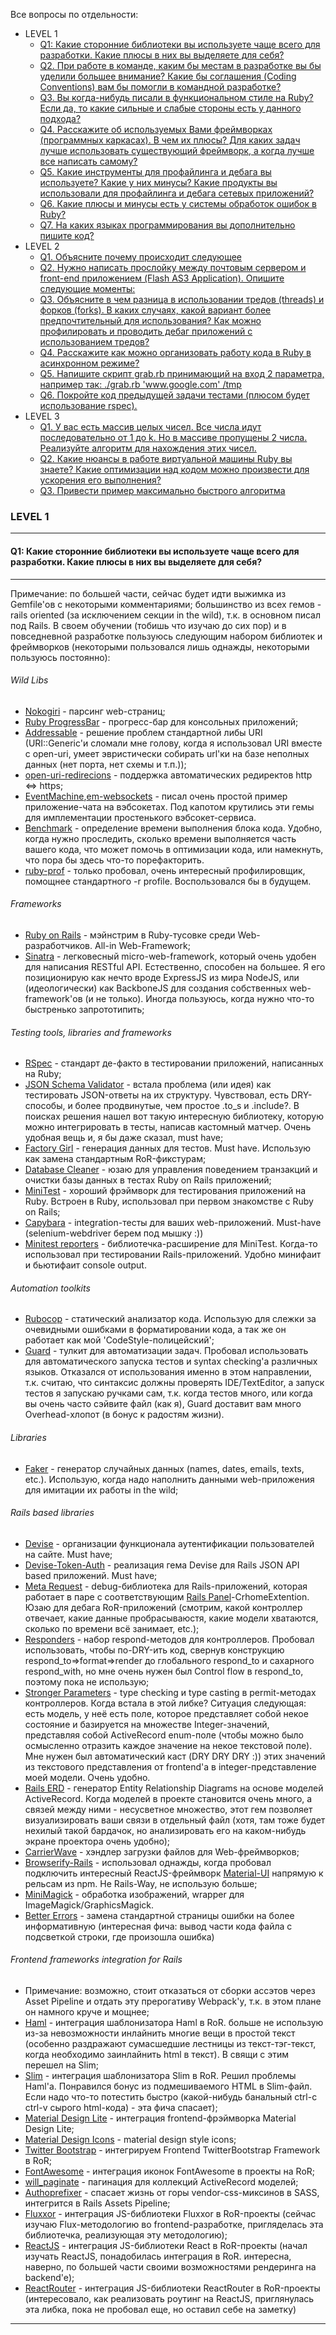 Все вопросы по отдельности:

- LEVEL 1
    - [Q1: Какие сторонние библиотеки вы используете чаще всего для разработки. Какие плюсы в них вы выделяете для себя?](https://github.com/tasksfromfb/tffb/blob/master/readme/lvl1_q1.md)
    - [Q2. При работе в команде, каким бы местам в разработке вы бы уделили большее внимание? Какие бы соглашения (Coding Conventions) вам бы помогли в командной разработке?](https://github.com/tasksfromfb/tffb/blob/master/readme/lvl1_q2.md)
    - [Q3. Вы когда-нибудь писали в функциональном стиле на Ruby? Если да, то какие сильные и слабые стороны есть у данного подхода?](https://github.com/tasksfromfb/tffb/blob/master/readme/lvl1_q3.md)
    - [Q4. Расскажите об используемых Вами фреймворках (программных каркасах). В чем их плюсы? Для каких задач лучше использовать существующий фреймворк, а когда лучше все написать самому?](https://github.com/tasksfromfb/tffb/blob/master/readme/lvl1_q4.md)
    - [Q5. Какие инструменты для профайлинга и дебага вы используете? Какие у них минусы? Какие продукты вы использовали для профайлинга и дебага сетевых приложений?](https://github.com/tasksfromfb/tffb/blob/master/readme/lvl1_q5.md)
    - [Q6. Какие плюсы и минусы есть у системы обработок ошибок в Ruby?](https://github.com/tasksfromfb/tffb/blob/master/readme/lvl1_q6.md)
    - [Q7. На каких языках программирования вы дополнительно пишите код?](https://github.com/tasksfromfb/tffb/blob/master/readme/lvl1_q7.md)
- LEVEL 2
    - [Q1. Объясните почему происходит следующее](https://github.com/tasksfromfb/tffb/blob/master/readme/lvl2_q1.md)
    - [Q2. Нужно написать прослойку между почтовым сервером и front-end приложением (Flash AS3 Application). Опишите следующие моменты:](https://github.com/tasksfromfb/tffb/blob/master/readme/lvl2_q2.md)
    - [Q3. Объясните в чем разница в использовании тредов (threads) и форков (forks). В каких случаях, какой вариант более предпочтительный для использования? Как можно профилировать и проводить дебаг приложений с использованием тредов?](https://github.com/tasksfromfb/tffb/blob/master/readme/lvl2_q3.md)
    - [Q4. Расскажите как можно организовать работу кода в Ruby в асинхронном режиме?](https://github.com/tasksfromfb/tffb/blob/master/readme/lvl2_q4.md)
    - [Q5. Напишите скрипт grab.rb принимающий на вход 2 параметра, например так: ./grab.rb 'www.google.com' /tmp](https://github.com/tasksfromfb/tffb/blob/master/readme/lvl2_q5.md)
    - [Q6. Покройте код предыдущей задачи тестами (плюсом будет использование rspec).](https://github.com/tasksfromfb/tffb/blob/master/readme/lvl2_q6.md)
- LEVEL 3
    - [Q1. У вас есть массив целых чисел. Все числа идут последовательно от 1 до k. Но в массиве пропущены 2 числа. Реализуйте алгоритм для нахождения этих чисел.](https://github.com/tasksfromfb/tffb/blob/master/readme/lvl3_q1.md)
    - [Q2. Какие нюансы в работе виртуальной машины Ruby вы знаете? Какие оптимизации над кодом можно произвести для ускорения его выполнения?](https://github.com/tasksfromfb/tffb/blob/master/readme/lvl3_q2.md)
    - [Q3. Привести пример максимально быстрого алгоритма](https://github.com/tasksfromfb/tffb/blob/master/readme/lvl3_q3.md)


### LEVEL 1

---

#### Q1: Какие сторонние библиотеки вы используете чаще всего для разработки. Какие плюсы в них вы выделяете для себя?

---

Примечание: по большей части, сейчас будет идти выжимка из Gemfile'ов с некоторыми комментариями; большинство из всех гемов - rails oriented (за исключением секции in the wild), т.к. в основном писал под Rails.
В своем обучении (тобишь что изучаю до сих пор) и в повседневной разработке пользуюсь следующим набором библиотек и фреймворков (некоторыми пользовался лишь однажды, некоторыми пользуюсь постоянно):

###### Wild Libs
- [Nokogiri](nokogiri) - парсинг web-страниц;
- [Ruby ProgressBar](ruby-progressbar) - прогресс-бар для консольных приложений;
- [Addressable](addressable) - решение проблем стандартной либы URI (URI::Generic'и сломали мне голову, когда я использовал URI вместе с open-uri, умеет эвристически собирать url'ки на базе неполных данных (нет порта, нет схемы и т.п.));
- [open-uri-redirecions](open_uri_redirections) - поддержка автоматических редиректов http <=> https;
- [EventMachine](https://github.com/eventmachine/eventmachine),[em-websockets](https://github.com/igrigorik/em-websocket) - писал очень простой пример приложение-чата на вэбсокетах. Под капотом крутились эти гемы для имплементации простенького вэбсокет-сервиса.
- [Benchmark](http://ruby-doc.org/stdlib-1.9.3/libdoc/benchmark/rdoc/Benchmark.html) - определение времени выполнения блока кода. Удобно, когда нужно проследить, сколько времени выполняется часть вашего кода, что может помочь в оптимизации кода, или намекнуть, что пора бы здесь что-то порефакторить.
- [ruby-prof](https://github.com/ruby-prof/ruby-prof) - только пробовал, очень интересный профилировщик, помощнее стандартного -r profile. Воспользовался бы в будущем.

###### Frameworks

- [Ruby on Rails](https://github.com/rails/rails) - мэйнстрим в Ruby-тусовке среди Web-разработчиков. All-in Web-Framework;
- [Sinatra](https://github.com/sinatra/sinatra) - легковесный micro-web-framework, который очень удобен для написания RESTful API. Естественно, способен на большее. Я его позиционирую как нечто вроде ExpressJS из мира NodeJS, или (идеологически) как BackboneJS для создания собственных web-framework'ов (и не только). Иногда пользуюсь, когда нужно что-то быстренько запрототипить;

###### Testing tools, libraries and frameworks

- [RSpec](http://rspec.info/) - стандарт де-факто в тестировании приложений, написанных на Ruby;
- [JSON Schema Validator](https://github.com/ruby-json-schema/json-schema) - встала проблема (или идея) как тестировать JSON-ответы на их структуру. Чувствовал, есть DRY-способы, и более продвинутые, чем простое .to_s и .include?. В поисках решения нашел вот такую интересную библиотеку, которую можно интегрировать в тесты, написав кастомный матчер. Очень удобная вещь и, я бы даже сказал, must have;
- [Factory Girl](https://github.com/thoughtbot/factory_girl) - генерация данных для тестов. Must have. Использую как замена стандартным RoR-фикстурам;
- [Database Cleaner](https://github.com/DatabaseCleaner/database_cleaner) - юзаю для управления поведением транзакций и очистки базы данных в тестах Ruby on Rails приложений;
- [MiniTest](https://github.com/seattlerb/minitest) - хороший фрэймворк для тестирования приложений на Ruby. Встроен в Ruby, использовал при первом знакомстве с Ruby on Rails;
- [Capybara](https://github.com/jnicklas/capybara) - integration-тесты для ваших web-приложений. Must-have (selenium-webdriver берем под мышку :))
- [Minitest reporters](https://github.com/kern/minitest-reporters) - библиотечка-расширение для MiniTest. Когда-то использовал при тестировании Rails-приложений. Удобно минифаит и бьютифаит console output.

###### Automation toolkits

- [Rubocop](https://github.com/bbatsov/rubocop) - статический анализатор кода. Использую для слежки за очевидными ошибками в форматировании кода, а так же он работает как мой 'CodeStyle-полицейский';
- [Guard](https://github.com/guard/guard) - тулкит для автоматизации задач. Пробовал использовать для автоматического запуска тестов и syntax checking'а различных языков. Отказался от использования именно в этом направлении, т.к. считаю, что синтаксис должны проверять IDE/TextEditor, а запуск тестов я запускаю ручками сам, т.к. когда тестов много, или когда вы очень часто сэйвите файл (как я), Guard доставит вам много Overhead-хлопот (в бонус к радостям жизни).

###### Libraries

- [Faker](https://github.com/stympy/faker) - генератор случайных данных (names, dates, emails, texts, etc.). Использую, когда надо наполнить данными web-приложения для имитации их работы in the wild;

###### Rails based libraries

- [Devise](https://github.com/plataformatec/devise) - организации функционала аутентификации пользователей на сайте. Must have;
- [Devise-Token-Auth](https://github.com/lynndylanhurley/devise_token_auth) - реализация гема Devise для Rails JSON API based приложений. Must have;
- [Meta Request](https://github.com/dejan/rails_panel/tree/master/meta_request) - debug-библиотека для Rails-приложений, которая работает в паре с соответствующим [Rails Panel](https://github.com/dejan/rails_panel)-CrhomeExtention. Юзаю для дебага RoR-приложений (смотрим, какой контроллер отвечает, какие данные пробрасываюстя, какие модели хватаются, сколько по времени всё занимает, etc.);
- [Responders](https://github.com/plataformatec/responders) - набор respond-методов для контроллеров. Пробовал использовать, чтобы по-DRY-ить код, свернув конструкцию respond_to=>format=>render до глобального respond_to и сахарного respond_with, но мне очень нужен был Control flow в respond_to, поэтому пока не использую;
- [Stronger Parameters](https://github.com/zendesk/stronger_parameters) - type checking и type casting в permit-методах контроллеров. Когда встала в этой либке? Ситуация следующая: есть модель, у неё есть поле, которое представляет собой некое состояние и базируется на множестве Integer-значений, представляя собой ActiveRecord enum-поле (чтобы можно было осмысленно отразить каждое значение на некое текстовой поле). Мне нужен был автоматический каст (DRY DRY DRY :)) этих значений из текстового представления от frontend'а в integer-представление моей модели. Очень удобно.
- [Rails ERD](https://github.com/voormedia/rails-erd) - генератор Entity Relationship Diagrams на основе моделей ActiveRecord. Когда моделей в проекте становится очень много, а связей между ними - несусветное множество, этот гем позволяет визуализировать ваши связи в отдельный файл (хотя, там тоже будет нехилый такой бардачок, но анализировать его на каком-нибудь экране проектора очень удобно);
- [CarrierWave](https://github.com/carrierwaveuploader/carrierwave) - хэндлер загрузки файлов для Web-фреймворков;
- [Browserify-Rails](https://github.com/browserify-rails/browserify-rails) - использовал однажды, когда пробовал подключить интересный ReactJS-фреймворк [Material-UI](https://github.com/callemall/material-ui) напрямую к рельсам из npm. Не Rails-Way, не использую больше;
- [MiniMagick](https://github.com/minimagick/minimagick) - обработка изображений, wrapper для ImageMagick/GraphicsMagick.
- [Better Errors](https://github.com/charliesome/better_errors) - замена стандартной страницы ошибки на более информативную (интересная фича: вывод части кода файла с подсветкой строки, где произошла ошибка)

###### Frontend frameworks integration for Rails

- Примечание: возможно, стоит отказаться от сборки ассэтов через Asset Pipeline и отдать эту прерогативу Webpack'у, т.к. в этом плане он намного круче и мощнее;
- [Haml](https://github.com/indirect/haml-rails) - интеграция шаблонизатора Haml в RoR. больше не использую из-за невозможности инлайнить многие вещи в простой текст (особенно раздражают сумасшедшие лестницы из текст-тэг-текст, когда необходимо заинлайнить html в текст). В свящи с этим перешел на Slim;
- [Slim](https://github.com/slim-template/slim-rails) - интеграция шаблонизатора Slim в RoR. Решил проблемы Haml'а. Понравился бонус из подмешиваемого HTML в Slim-файл. Если надо что-то потестить быстро (какой-нибудь банальный ctrl-c ctrl-v сырого html-кода) - эта фича спасает);
- [Material Design Lite](http://www.getmdl.io/) - интеграция frontend-фрэймворка Material Design Lite;
- [Material Design Icons](https://github.com/Angelmmiguel/material_icons) - material design style icons;
- [Twitter Bootstrap](bootstrap-sass) - интегрируем Frontend TwitterBootstrap Framework в RoR;
- [FontAwesome](font-awesome-sass) - интеграция иконок FontAwesome в проекты на RoR;
- [will_paginate](will_paginate) - пагинация для коллекций ActiveRecord моделей;
- [Authoprefixer](autoprefixer-rails) - спасает жизнь от горы vendor-css-миксинов в SASS, интегрится в Rails Assets Pipeline;
- [Fluxxor](http://fluxxor.com/) - интеграция JS-библиотеки Fluxxor в RoR-проекты (сейчас изучаю Flux-методологию во frontend-разработке, пригляделась эта библиотечка, реализующая эту методологию);
- [ReactJS](https://facebook.github.io/react/) - интеграция JS-библиотеки React в RoR-проекты (начал изучать ReactJS, понадобилась интеграция в RoR. интересна, наверно, по большей части своими возможностями рендеринга на backend'e);
- [ReactRouter](https://github.com/rackt/react-router) - интеграция JS-библиотеки ReactRouter в RoR-проекты (интересовало, как реализовать роутинг на ReactJS, приглянулась эта либка, пока не пробовал еще, но оставил себе на заметку)

---
